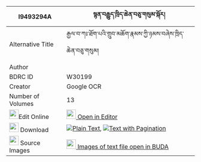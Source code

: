 |I9493294A|སྙན་བརྒྱུད་ཁྲིད་ཆེན་བཅུ་གསུམ་སྐོར། 
| --- | --- 
|Alternative Title |རྒྱལ་བ་ཀཿ་ཐོག་པའི་གྲུབ་མཆོག་རྣམས་ཀྱི་ཉམས་བཞེས་ཁྲིད་ཆེན་བཅུ་གསུམ།
|Author | 
|BDRC ID | W30199
|Creator | Google OCR
|Number of Volumes| 13
|<img width="25" src="https://img.icons8.com/color/25/000000/edit-property.png">Edit Online| [<img width="25" src="https://avatars.githubusercontent.com/u/45091458?s=200&v=4"> Open in Editor](http://editor.openpecha.org/I9493294A)
|<img width="25" src="https://img.icons8.com/fluent/48/000000/download-2.png"/>  Download | [![](https://img.icons8.com/color/20/000000/txt.png)Plain Text](https://github.com/Openpecha/I9493294A/releases/download/v2/nyengyu_trichen_chusum_kor_plain_I9493294A.zip), [![](https://img.icons8.com/color/20/000000/txt.png)Text with Pagination](https://github.com/Openpecha/I9493294A/releases/download/v2/nyengyu_trichen_chusum_kor_pages_I9493294A.zip)
|<img width="25" src="https://img.icons8.com/plasticine/100/000000/pictures-folder.png"/>  Source Images | [<img width="25" src="https://library.bdrc.io/icons/BUDA-small.svg"> Images of text file open in BUDA](https://library.bdrc.io/show/bdr:W30199)
